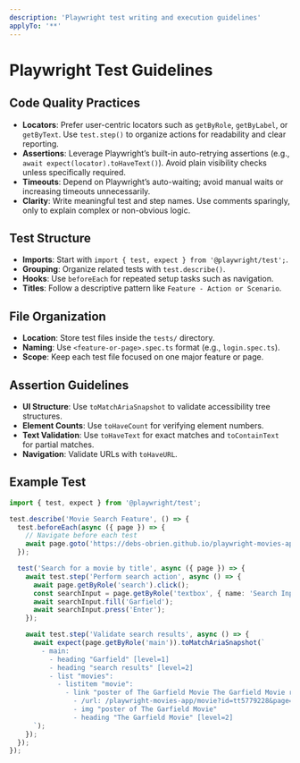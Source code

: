 ```yaml
---
description: 'Playwright test writing and execution guidelines'
applyTo: '**'
---
```


# Playwright Test Guidelines  

## Code Quality Practices  
- **Locators**: Prefer user-centric locators such as `getByRole`, `getByLabel`, or `getByText`. Use `test.step()` to organize actions for readability and clear reporting.  
- **Assertions**: Leverage Playwright’s built-in auto-retrying assertions (e.g., `await expect(locator).toHaveText()`). Avoid plain visibility checks unless specifically required.  
- **Timeouts**: Depend on Playwright’s auto-waiting; avoid manual waits or increasing timeouts unnecessarily.  
- **Clarity**: Write meaningful test and step names. Use comments sparingly, only to explain complex or non-obvious logic.  

## Test Structure  
- **Imports**: Start with `import { test, expect } from '@playwright/test';`.  
- **Grouping**: Organize related tests with `test.describe()`.  
- **Hooks**: Use `beforeEach` for repeated setup tasks such as navigation.  
- **Titles**: Follow a descriptive pattern like `Feature - Action or Scenario`.  

## File Organization  
- **Location**: Store test files inside the `tests/` directory.  
- **Naming**: Use `<feature-or-page>.spec.ts` format (e.g., `login.spec.ts`).  
- **Scope**: Keep each test file focused on one major feature or page.  

## Assertion Guidelines  
- **UI Structure**: Use `toMatchAriaSnapshot` to validate accessibility tree structures.  
- **Element Counts**: Use `toHaveCount` for verifying element numbers.  
- **Text Validation**: Use `toHaveText` for exact matches and `toContainText` for partial matches.  
- **Navigation**: Validate URLs with `toHaveURL`.  

## Example Test  

```typescript
import { test, expect } from '@playwright/test';

test.describe('Movie Search Feature', () => {
  test.beforeEach(async ({ page }) => {
    // Navigate before each test
    await page.goto('https://debs-obrien.github.io/playwright-movies-app');
  });

  test('Search for a movie by title', async ({ page }) => {
    await test.step('Perform search action', async () => {
      await page.getByRole('search').click();
      const searchInput = page.getByRole('textbox', { name: 'Search Input' });
      await searchInput.fill('Garfield');
      await searchInput.press('Enter');
    });

    await test.step('Validate search results', async () => {
      await expect(page.getByRole('main')).toMatchAriaSnapshot(`
        - main:
          - heading "Garfield" [level=1]
          - heading "search results" [level=2]
          - list "movies":
            - listitem "movie":
              - link "poster of The Garfield Movie The Garfield Movie rating":
                - /url: /playwright-movies-app/movie?id=tt5779228&page=1
                - img "poster of The Garfield Movie"
                - heading "The Garfield Movie" [level=2]
      `);
    });
  });
});
